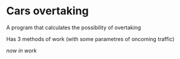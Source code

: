 # Cars overtaking

A program that calculates the possibility of overtaking

Has 3 methods of work (with some parametres of oncoming traffic)

<i>now in work</i>


